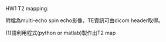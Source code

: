 HW1
T2 mapping:

附檔為multi-echo spin echo影像，TE資訊可由dicom header取得。

(1)請利用程式(python or matlab)製作出T2 map
